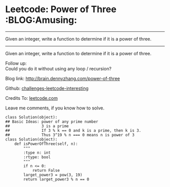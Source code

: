 # Leetcode: Power of Three     :BLOG:Amusing:


---

Given an integer, write a function to determine if it is a power of three.  

---

Given an integer, write a function to determine if it is a power of three.  

Follow up:  
Could you do it without using any loop / recursion?  

Blog link: <http://brain.dennyzhang.com/power-of-three>  

Github: [challenges-leetcode-interesting](https://github.com/DennyZhang/challenges-leetcode-interesting/tree/master/power-of-three)  

Credits To: [leetcode.com](https://leetcode.com/problems/power-of-three/description)  

Leave me comments, if you know how to solve.  

    class Solution(object):
    ## Basic Ideas: power of any prime number
    ##              3 is a prime
    ##              If 3 % k == 0 and k is a prime, then k is 3.
    ##              Thus 3^19 % n === 0 means n is power of 3
    class Solution(object):
        def isPowerOfThree(self, n):
            """
            :type n: int
            :rtype: bool
            """
            if n <= 0:
                return False
            larget_power3 = pow(3, 19)
            return larget_power3 % n == 0